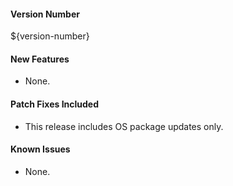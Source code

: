 #### Version Number
${version-number}

#### New Features
- None.
  
#### Patch Fixes Included
- This release includes OS package updates only.

#### Known Issues
- None.
